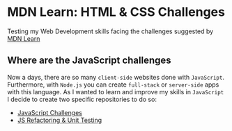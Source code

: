 # MDN Learn: HTML & CSS Challenges

Testing my Web Development skills facing the challenges suggested by
[MDN Learn](https://developer.mozilla.org/en-US/docs/Learn)

## Where are the JavaScript challenges

Now a days, there are so many `client-side` websites done with `JavaScript`.
Furthermore, with `Node.js` you can create `full-stack` or `server-side` apps
with this language. As I wanted to learn and improve my skills in `JavaScript` I
decide to create two specific repositories to do so:

- [JavaScript Challenges](https://github.com/pabcrudel/javascript-challenges)
- [JS Refactoring & Unit
  Testing](https://github.com/pabcrudel/js-refactoring-and-unit-testing)
